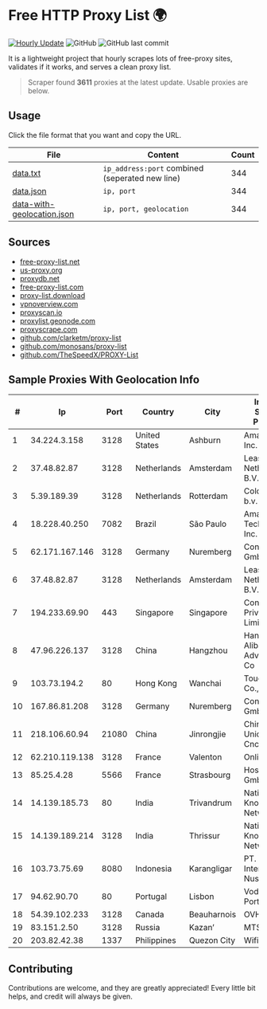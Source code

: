 
# Free HTTP Proxy List 🌍

[![Hourly Update](https://github.com/mertguvencli/http-proxy-list/actions/workflows/main.yml/badge.svg?branch=main)](https://github.com/mertguvencli/http-proxy-list/actions/workflows/main.yml)
![GitHub](https://img.shields.io/github/license/mertguvencli/http-proxy-list)
![GitHub last commit](https://img.shields.io/github/last-commit/mertguvencli/http-proxy-list)

It is a lightweight project that hourly scrapes lots of free-proxy sites, validates if it works, and serves a clean proxy list.


> Scraper found **3611** proxies at the latest update. Usable proxies are below.

## Usage

Click the file format that you want and copy the URL.


|File|Content|Count|
|----|-------|-----|
|[data.txt](https://raw.githubusercontent.com/mertguvencli/http-proxy-list/main/proxy-list/data.txt)|`ip_address:port` combined (seperated new line)|344|
|[data.json](https://raw.githubusercontent.com/mertguvencli/http-proxy-list/main/proxy-list/data.json)|`ip, port`|344|
|[data-with-geolocation.json](https://raw.githubusercontent.com/mertguvencli/http-proxy-list/main/proxy-list/data-with-geolocation.json)|`ip, port, geolocation`|344|

## Sources

* [free-proxy-list.net](https://free-proxy-list.net)
* [us-proxy.org](https://www.us-proxy.org)
* [proxydb.net](http://proxydb.net)
* [free-proxy-list.com](https://free-proxy-list.com/?page=&port=&type%5B%5D=http&type%5B%5D=https&up_time=0&search=Search)
* [proxy-list.download](https://www.proxy-list.download/HTTP)
* [vpnoverview.com](https://vpnoverview.com/privacy/anonymous-browsing/free-proxy-servers)
* [proxyscan.io](https://www.proxyscan.io)
* [proxylist.geonode.com](https://proxylist.geonode.com/api/proxy-list?limit=300&page=1&sort_by=lastChecked&sort_type=desc&protocols=http,https)
* [proxyscrape.com](https://api.proxyscrape.com/v2/?request=displayproxies&protocol=http&timeout=10000&country=all&ssl=all&anonymity=all)
* [github.com/clarketm/proxy-list](https://raw.githubusercontent.com/clarketm/proxy-list/master/proxy-list-raw.txt)
* [github.com/monosans/proxy-list](https://raw.githubusercontent.com/monosans/proxy-list/main/proxies/http.txt)
* [github.com/TheSpeedX/PROXY-List](https://raw.githubusercontent.com/TheSpeedX/PROXY-List/master/http.txt)


## Sample Proxies With Geolocation Info

|#|Ip|Port|Country|City|Internet Service Provider|
|-|--|----|-------|----|-------------------------|
|1|34.224.3.158|3128|United States|Ashburn|Amazon.com, Inc.|
|2|37.48.82.87|3128|Netherlands|Amsterdam|LeaseWeb Netherlands B.V.|
|3|5.39.189.39|3128|Netherlands|Rotterdam|ColoCenter b.v.|
|4|18.228.40.250|7082|Brazil|São Paulo|Amazon Technologies Inc.|
|5|62.171.167.146|3128|Germany|Nuremberg|Contabo GmbH|
|6|37.48.82.87|3128|Netherlands|Amsterdam|LeaseWeb Netherlands B.V.|
|7|194.233.69.90|443|Singapore|Singapore|Contabo Asia Private Limited|
|8|47.96.226.137|3128|China|Hangzhou|Hangzhou Alibaba Advertising Co|
|9|103.73.194.2|80|Hong Kong|Wanchai|TouchPal HK Co., Limited|
|10|167.86.81.208|3128|Germany|Nuremberg|Contabo GmbH|
|11|218.106.60.94|21080|China|Jinrongjie|China Unicom CncNet|
|12|62.210.119.138|3128|France|Valenton|Online S.A.S.|
|13|85.25.4.28|5566|France|Strasbourg|Host Europe GmbH|
|14|14.139.185.73|80|India|Trivandrum|National Knowledge Network|
|15|14.139.189.214|3128|India|Thrissur|National Knowledge Network|
|16|103.73.75.69|8080|Indonesia|Karangligar|PT. Wahana Internet Nusantara|
|17|94.62.90.70|80|Portugal|Lisbon|Vodafone Portugal|
|18|54.39.102.233|3128|Canada|Beauharnois|OVH SAS|
|19|83.151.2.50|3128|Russia|Kazan’|MTS PJSC|
|20|203.82.42.38|1337|Philippines|Quezon City|WifiCity, Inc|



## Contributing

Contributions are welcome, and they are greatly appreciated! Every
little bit helps, and credit will always be given.


